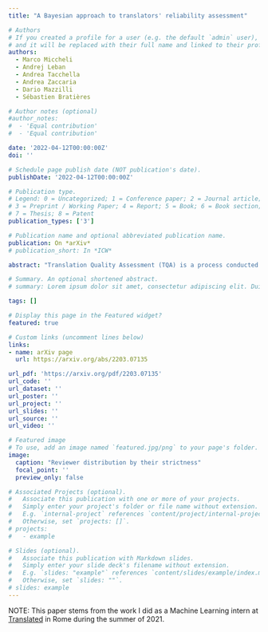 ```yaml
---
title: "A Bayesian approach to translators' reliability assessment"

# Authors
# If you created a profile for a user (e.g. the default `admin` user), write the username (folder name) here
# and it will be replaced with their full name and linked to their profile.
authors:
  - Marco Miccheli
  - Andrej Leban
  - Andrea Tacchella
  - Andrea Zaccaria
  - Dario Mazzilli
  - Sébastien Bratières

# Author notes (optional)
#author_notes:
#  - 'Equal contribution'
#  - 'Equal contribution'

date: '2022-04-12T00:00:00Z'
doi: ''

# Schedule page publish date (NOT publication's date).
publishDate: '2022-04-12T00:00:00Z'

# Publication type.
# Legend: 0 = Uncategorized; 1 = Conference paper; 2 = Journal article;
# 3 = Preprint / Working Paper; 4 = Report; 5 = Book; 6 = Book section;
# 7 = Thesis; 8 = Patent
publication_types: ['3']

# Publication name and optional abbreviated publication name.
publication: On *arXiv*
# publication_short: In *ICW*

abstract: "Translation Quality Assessment (TQA) is a process conducted by human translators and is widely used, both for estimating the performance of (increasingly used) Machine Translation, and for finding an agreement between translation providers and their customers. While translation scholars are aware of the importance of having a reliable way to conduct the TQA process, it seems that there is limited literature that tackles the issue of reliability with a quantitative approach. In this work, we consider the TQA as a complex process from the point of view of physics of complex systems and approach the reliability issue from the Bayesian paradigm. Using a dataset of translation quality evaluations (in the form of error annotations), produced entirely by the Professional Translation Service Provider Translated SRL, we compare two Bayesian models that parameterise the following features involved in the TQA process: the translation difficulty, the characteristics of the translators involved in producing the translation, and of those assessing its quality - the reviewers. We validate the models in an unsupervised setting and show that it is possible to get meaningful insights into translators even with just one review per translation; subsequently, we extract information like translators’ skills and reviewers’ strictness, as well as their consistency in their respective roles. Using this, we show that the reliability of reviewers cannot be taken for granted even in the case of expert translators: a translator’s expertise can induce a cognitive bias when reviewing a translation produced by another translator. The most expert translators, however, are characterised by the highest level of consistency, both in translating and in assessing the translation quality."

# Summary. An optional shortened abstract.
# summary: Lorem ipsum dolor sit amet, consectetur adipiscing elit. Duis posuere tellus ac convallis placerat. Proin tincidunt magna sed ex sollicitudin condimentum.

tags: []

# Display this page in the Featured widget?
featured: true

# Custom links (uncomment lines below)
links:
- name: arXiv page
  url: https://arxiv.org/abs/2203.07135

url_pdf: 'https://arxiv.org/pdf/2203.07135'
url_code: ''
url_dataset: ''
url_poster: ''
url_project: ''
url_slides: ''
url_source: ''
url_video: ''

# Featured image
# To use, add an image named `featured.jpg/png` to your page's folder.
image:
  caption: "Reviewer distribution by their strictness"
  focal_point: ''
  preview_only: false

# Associated Projects (optional).
#   Associate this publication with one or more of your projects.
#   Simply enter your project's folder or file name without extension.
#   E.g. `internal-project` references `content/project/internal-project/index.md`.
#   Otherwise, set `projects: []`.
# projects:
#   - example

# Slides (optional).
#   Associate this publication with Markdown slides.
#   Simply enter your slide deck's filename without extension.
#   E.g. `slides: "example"` references `content/slides/example/index.md`.
#   Otherwise, set `slides: ""`.
# slides: example
---
```



NOTE: This paper stems from the work I did as a Machine Learning intern at [Translated](https://translated.com)
in Rome during the summer of 2021.
